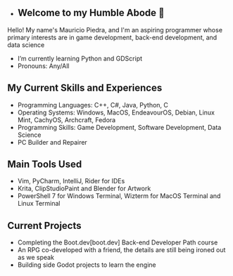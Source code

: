 - ## Welcome to my Humble Abode 👋

Hello! My name's Mauricio Piedra, and I'm an aspiring programmer whose primary interests are in game development, back-end development, and data science

- I’m currently learning Python and GDScript
- Pronouns: Any/All

## My Current Skills and Experiences
- Programming Languages: C++, C#, Java, Python, C
- Operating Systems: Windows, MacOS, EndeavourOS, Debian, Linux Mint, CachyOS, Archcraft, Fedora
- Programming Skills: Game Development, Software Development, Data Science
- PC Builder and Repairer

## Main Tools Used
- Vim, PyCharm, IntelliJ, Rider for IDEs
- Krita, ClipStudioPaint and Blender for Artwork
- PowerShell 7 for Windows Terminal, Wizterm for MacOS Terminal and Linux Terminal

## Current Projects
- Completing the Boot.dev[boot.dev] Back-end Developer Path course
- An RPG co-developed with a friend, the details are still being ironed out as we speak
- Building side Godot projects to learn the engine
